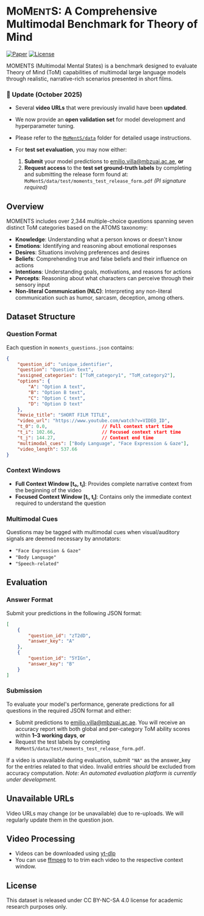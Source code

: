 # M<small>O</small>M<small>ENT</small>S: A Comprehensive Multimodal Benchmark for Theory of Mind

[![Paper](https://img.shields.io/badge/Paper-arXiv-red)](https://arxiv.org/abs/2507.04415)
[![License](https://img.shields.io/badge/License-CC%20BY--NC--SA%204.0-blue)](https://creativecommons.org/licenses/by-nc-sa/4.0/)

MOMENTS (Multimodal Mental States) is a benchmark designed to evaluate Theory of Mind (ToM) capabilities of multimodal large language models through realistic, narrative-rich scenarios presented in short films.


### 🔄 Update (October 2025)

* Several **video URLs** that were previously invalid have been **updated**.
* We now provide an **open validation set** for model development and hyperparameter tuning.
* Please refer to the [`MoMentS/data`](./MoMentS/data) folder for detailed usage instructions.
* For **test set evaluation**, you may now either:

  1. **Submit** your model predictions to [emilio.villa@mbzuai.ac.ae](mailto:emilio.villa@mbzuai.ac.ae), **or**
  2. **Request access** to the **test set ground-truth labels** by completing and submitting the release form found at:
     `MoMentS/data/test/moments_test_release_form.pdf`
     *(PI signature required)*


## Overview

MOMENTS includes over 2,344 multiple-choice questions spanning seven distinct ToM categories based on the ATOMS taxonomy:

- **Knowledge**: Understanding what a person knows or doesn't know
- **Emotions**: Identifying and reasoning about emotional responses  
- **Desires**: Situations involving preferences and desires
- **Beliefs**: Comprehending true and false beliefs and their influence on actions
- **Intentions**: Understanding goals, motivations, and reasons for actions
- **Percepts**: Reasoning about what characters can perceive through their sensory input
- **Non-literal Communication (NLC)**: Interpreting any non-literal communication such as humor, sarcasm, deception, among others.

## Dataset Structure

### Question Format

Each question in `moments_questions.json` contains:

```json
{
    "question_id": "unique_identifier",
    "question": "Question text",
    "assigned_categories": ["ToM_category1", "ToM_category2"],
    "options": {
        "A": "Option A text",
        "B": "Option B text", 
        "C": "Option C text",
        "D": "Option D text"
    },
    "movie_title": "SHORT FILM TITLE",
    "video_url": "https://www.youtube.com/watch?v=VIDEO_ID",
    "t_0": 0.0,                    // Full context start time
    "t_i": 102.66,                 // Focused context start time  
    "t_j": 144.27,                 // Context end time
    "multimodal_cues": ["Body Language", "Face Expression & Gaze"],
    "video_length": 537.66
}
```

### Context Windows

- **Full Context Window [t₀, tⱼ]**: Provides complete narrative context from the beginning of the video
- **Focused Context Window [tᵢ, tⱼ]**: Contains only the immediate context required to understand the question

### Multimodal Cues

Questions may be tagged with multimodal cues when visual/auditory signals are deemed necessary by annotators:
- `"Face Expression & Gaze"`
- `"Body Language"`  
- `"Speech-related"`

## Evaluation

### Answer Format

Submit your predictions in the following JSON format:

```json
[
    {
        "question_id": "zT2dD",
        "answer_key": "A"
    },
    {
        "question_id": "5YIGn", 
        "answer_key": "B"
    }
]
```

### Submission

To evaluate your model's performance, generate predictions for all questions in the required JSON format and either:
   * Submit predictions to [emilio.villa@mbzuai.ac.ae](mailto:emilio.villa@mbzuai.ac.ae). You will receive an accuracy report with both global and per-category ToM ability scores within **1–3 working days**, **or**
   * Request the test labels by completing `MoMentS/data/test/moments_test_release_form.pdf`.

If a video is unavailable during evaluation, submit `"NA"` as the answer_key for the entries related to that video. Invalid entries *should* be excluded from accuracy computation.
*Note: An automated evaluation platform is currently under development.*

## Unavailable URLs

Video URLs may change (or be unavailable) due to re-uploads. We will regularly update them in the question json. 

## Video Processing

- Videos can be downloaded using [yt-dlp](https://github.com/yt-dlp/yt-dlp)
- You can use [ffmpeg](https://ffmpeg.org/) to to trim each video to the respective context window.

## License

This dataset is released under CC BY-NC-SA 4.0 license for academic research purposes only.
